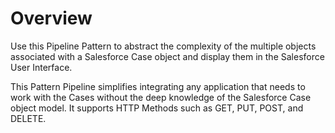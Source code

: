 # Overview

Use this Pipeline Pattern to abstract the complexity of the multiple objects associated with a Salesforce Case object and display them in the Salesforce User Interface.&#x20;

This Pattern Pipeline simplifies integrating any application that needs to work with the Cases without the deep knowledge of the Salesforce Case object model. It supports HTTP Methods such as GET, PUT, POST, and DELETE.

